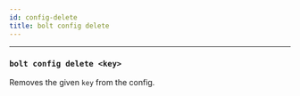 ```yaml
---
id: config-delete
title: bolt config delete
---
```


---

### **`bolt config delete <key>`**

Removes the given `key` from the config.
